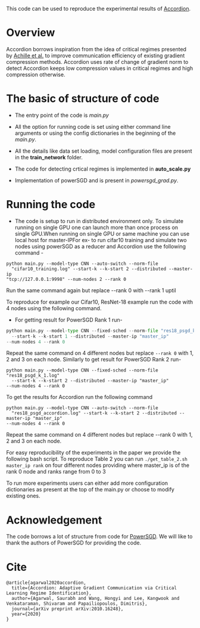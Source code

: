 This code can be used to reproduce the experimental results of [Accordion](https://arxiv.org/abs/2010.16248). 

# Overview

Accordion borrows inspiration from the idea of critical regimes presented by [Achille et
al.](https://arxiv.org/abs/1711.08856) to improve communication efficiency of
existing gradient compression methods. Accordion uses rate of change of gradient
norm to detect Accordion keeps low compression values in
critical regimes and high compression otherwise. 

# The basic of structure of code
* The entry point of the code is *main.py*

* All the option for running code is set using either command line arguments or
  using the config dictionaries in the beginning of the *main.py*.

* All the details like data set loading, model configuration files are present
  in the **train_network** folder.

* The code for detecting crtical regimes is implemented in **auto_scale.py**

* Implementation of powerSGD and is present in
  *powersgd_grad.py*.

# Running the code
* The code is setup to run in distributed environment only. To simulate running on single GPU one can launch more than once process on single GPU.When running on single GPU or same machine you can use local host for
  master-IPFor ex- to run cifar10 training and simulate two nodes using powerSGD as a
  reducer and Accordion use the following command -

```
python main.py --model-type CNN --auto-switch --norm-file
  "cifar10_training.log" --start-k --k-start 2 --distributed --master-ip
"tcp://127.0.0.1:9998" --num-nodes 2 --rank 0
```
Run the same command again but replace --rank 0 with --rank 1 uptil 


To reproduce for example our Cifar10, ResNet-18 example run the code with 4
  nodes using the following command.
* For getting result for PowerSGD Rank 1 run-
```python
python main.py --model-type CNN --fixed-sched --norm-file "res18_psgd_k_1.log"
  --start-k --k-start 1 --distributed --master-ip "master_ip" 
--num-nodes 4 --rank 0
```

Repeat the same command on 4 different nodes but replace ``` --rank 0 ``` with 1, 2
and 3 on each node. Similarly to get result for PowerSGD Rank 2 run- 
```
python main.py --model-type CNN --fixed-sched --norm-file "res18_psgd_k_1.log"
  --start-k --k-start 2 --distributed --master-ip "master_ip"
--num-nodes 4 --rank 0
```


To get the results for Accordion run the following command
```
python main.py --model-type CNN --auto-switch --norm-file
  "res18_psgd_accordion.log" --start-k --k-start 2 --distributed --master-ip "master_ip"
--num-nodes 4 --rank 0
```

Repeat the same command on 4 different nodes but replace --rank 0 with 1, 2
and 3 on each node.


For easy reproducibility of the experiments in the paper we provide the
following bash script.
To reproduce Table 2 you can run ```./get_table_2.sh master_ip rank``` on four
different nodes providing where master_ip is of the rank 0 node and ranks range
from 0 to 3


To run more experiments users can either add more configuration dictionaries as
present at the top of the main.py or choose to modify existing ones.

# Acknowledgement 
The code borrows a lot of structure from code for 
[PowerSGD](https://github.com/epfml/powersgd). We will like to thank the authors
of PowerSGD for providing the code.

# Cite
```
@article{agarwal2020accordion,
  title={Accordion: Adaptive Gradient Communication via Critical Learning Regime Identification},
  author={Agarwal, Saurabh and Wang, Hongyi and Lee, Kangwook and Venkataraman, Shivaram and Papailiopoulos, Dimitris},
  journal={arXiv preprint arXiv:2010.16248},
  year={2020}
}
```
